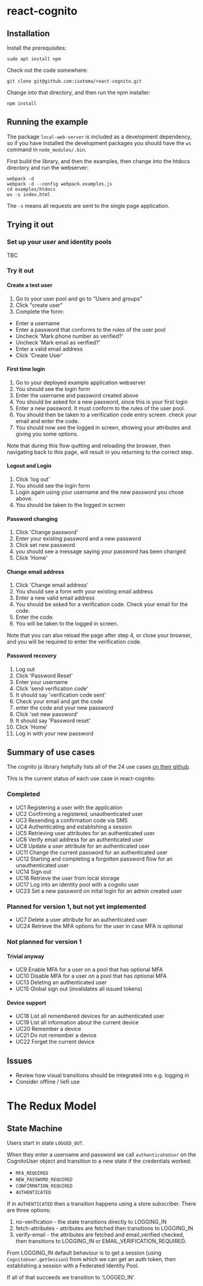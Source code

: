 # react-cognito

## Installation

Install the prerequisites:

    sudo apt install npm

Check out the code somewhere:

    git clone git@github.com:isotoma/react-cognito.git

Change into that directory, and then run the npm installer:

    npm install

## Running the example

The package `local-web-server` is included as a development dependency, so if
you have installed the development packages you should have the `ws` command in
`node_modules/.bin`.

First build the library, and then the examples, then change into the htdocs directory and run the webserver:

    webpack -d
    webpack -d --config webpack.examples.js
    cd examples/htdocs
    ws -s index.html

The `-s` means all requests are sent to the single page application.

## Trying it out

### Set up your user and identity pools

TBC

### Try it out

#### Create a test user

1. Go to your user pool and go to "Users and groups"
2. Click "create user"
3. Complete the form:
  - Enter a username 
  - Enter a password that conforms to the rules of the user pool
  - Uncheck 'Mark phone number as verified?'
  - Uncheck 'Mark email as verified?'
  - Enter a valid email address
  - Click 'Create User'

#### First time login

1. Go to your deployed example application webserver
2. You should see the login form
3. Enter the username and password created above
4. You should be asked for a new password, since this is your first login
5. Enter a new password. It must conform to the rules of the user pool.
6. You should then be taken to a verification code entry screen.  check your email and enter the code.
7. You should now see the logged in screen, showing your attributes and giving you some options.

Note that during this flow quitting and reloading the browser, then navigating back to this page, 
will result in you returning to the correct step.

#### Logout and Login

1. Click 'log out'
2. You should see the login form
3. Login again using your username and the new password you chose above.
4. You should be taken to the logged in screen

#### Password changing

1. Click 'Change password'
2. Enter your existing password and a new password
3. Click set new password
4. you should see a message saying your password has been changed
5. Click 'Home'

#### Change email address

1. Click 'Change email address'
2. You should see a form with your existing email address
3. Enter a new valid email address
4. You should be asked for a verification code.  Check your email for the code.
5. Enter the code.
6. You will be taken to the logged in screen.

Note that you can also reload the page after step 4, or close your browser, and you will 
be required to enter the verification code.

#### Password recovery

1. Log out
2. Click 'Password Reset'
3. Enter your username
4. Click 'send verification code'
5. It should say 'verification code sent'
6. Check your email and get the code
7. enter the code and your new password
8. Click 'set new password'
9. It should say 'Password reset'
10. Click 'Home'
11. Log in with your new password


## Summary of use cases

The cognito js library helpfully lists all of the 24 use cases [on their github](https://github.com/aws/amazon-cognito-identity-js/).

This is the current status of each use case in react-cognito:

### Completed

- UC1 Registering a user with the application
- UC2 Confirming a registered, unauthenticated user
- UC3 Resending a confirmation code via SMS
- UC4 Authenticating and establishing a session
- UC5 Retrieving user attributes for an authenticated user
- UC6 Verify email address for an authenticated user
- UC8 Update a user attribute for an authenticated user
- UC11 Change the current password for an authenticated user
- UC12 Starting and completing a forgotten password flow for an unauthenticated user
- UC14 Sign out
- UC16 Retrieve the user from local storage
- UC17 Log into an identity pool with a cognito user
- UC23 Set a new password on inital login for an admin created user

### Planned for version 1, but not yet implemented

- UC7 Delete a user attribute for an authenticated user
- UC24 Retrieve the MFA options for the user in case MFA is optional

### Not planned for version 1

#### Trivial anyway

- UC9 Enable MFA for a user on a pool that has optional MFA
- UC10 Disable MFA for a user on a pool that has optional MFA
- UC13 Deleting an authenticated user
- UC15 Global sign out (invalidates all issued tokens)

#### Device support

- UC18 List all remembered devices for an authenticated user
- UC19 List all information about the current device
- UC20 Remember a device
- UC21 Do not remember a device
- UC22 Forget the current device

## Issues

- Review how visual transitions should be integrated into e.g. logging in
- Consider offline / liefi use

# The Redux Model

## State Machine

Users start in state `LOGGED_OUT`.

When they enter a username and password we call `authenticateUser` on the CognitoUser
object and transition to a new state if the credentials worked:

- `MFA_REQUIRED`
- `NEW_PASSWORD_REQUIRED`
- `CONFIRMATION_REQUIRED`
- `AUTHENTICATED`

If in `AUTHENTICATED` then a transition happens using a store subscriber. There are
three options:

1. no-verification - the state transitions directly to LOGGING_IN
2. fetch-attributes - attributes are fetched then transitions to LOGGING_IN
3. verify-email - the attributes are fetched and email_verified checked, then 
   transitions to LOGGING_IN or EMAIL_VERIFICATION_REQUIRED.

From LOGGING_IN default behaviour is to get a session (using `CognitoUser.getSession`) from which we can get an auth token, then establishing a session with a Federated Identity Pool.

If all of that succeeds we transition to 'LOGGED_IN'.
